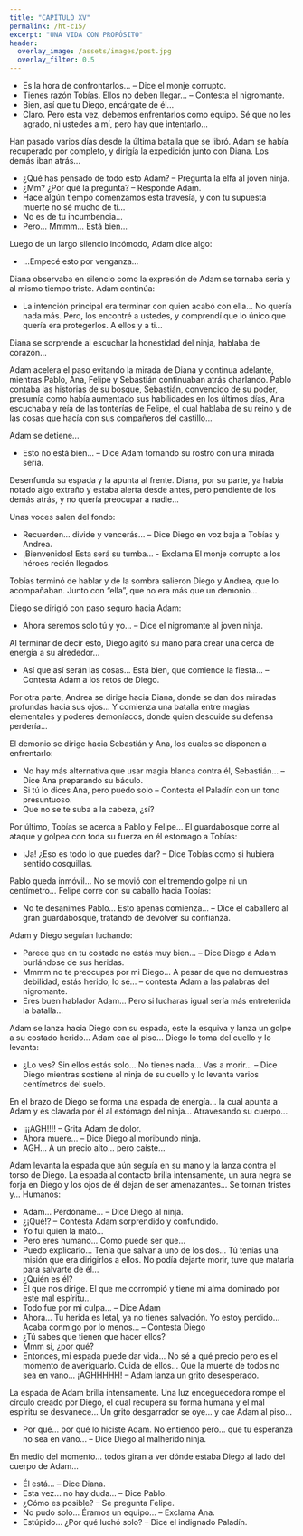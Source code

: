 ```yaml
---
title: "CAPÍTULO XV"
permalink: /ht-c15/
excerpt: "UNA VIDA CON PROPÓSITO"
header:
  overlay_image: /assets/images/post.jpg
  overlay_filter: 0.5
---
```


- Es la hora de confrontarlos... – Dice el monje corrupto.
- Tienes razón Tobías. Ellos no deben llegar... – Contesta el nigromante.
- Bien, así que tu Diego, encárgate de él...
- Claro. Pero esta vez, debemos enfrentarlos como equipo. Sé que no les agrado, ni ustedes a mí, pero hay que intentarlo...
 
Han pasado varios días desde la última batalla que se libró. Adam se había recuperado por completo, y dirigía la expedición junto con Diana. Los demás iban atrás... 

- ¿Qué has pensado de todo esto Adam? – Pregunta la elfa al joven ninja.
- ¿Mm? ¿Por qué la pregunta? – Responde Adam.
- Hace algún tiempo comenzamos esta travesía, y con tu supuesta muerte no sé mucho de ti...
- No es de tu incumbencia...
- Pero... Mmmm... Está bien...

Luego de un largo silencio incómodo, Adam dice algo:

- ...Empecé esto por venganza...

Diana observaba en silencio como la expresión de Adam se tornaba seria y al mismo tiempo triste. Adam continúa:

- La intención principal era terminar con quien acabó con ella... No quería nada más. Pero, los encontré a ustedes, y comprendí que lo único que quería era protegerlos. A ellos y a ti...

Diana se sorprende al escuchar la honestidad del ninja, hablaba de corazón…
 
Adam acelera el paso evitando la mirada de Diana y continua adelante, mientras Pablo, Ana, Felipe y Sebastián continuaban atrás charlando. Pablo contaba las historias de su bosque, Sebastián, convencido de su poder, presumía como había aumentado sus habilidades en los últimos días, Ana escuchaba y reía de las tonterías de Felipe, el cual hablaba de su reino y de las cosas que hacía con sus compañeros del castillo...
 
Adam se detiene...

- Esto no está bien... – Dice Adam tornando su rostro con una mirada seria.

Desenfunda su espada y la apunta al frente. Diana, por su parte, ya había notado algo extraño y estaba alerta desde antes, pero pendiente de los demás atrás, y no quería preocupar a nadie...
 
Unas voces salen del fondo:
 
- Recuerden... divide y vencerás... – Dice Diego en voz baja a Tobías y Andrea.
- ¡Bienvenidos! Esta será su tumba... - Exclama El monje corrupto a los héroes recién llegados.  

Tobías terminó de hablar y de la sombra salieron Diego y Andrea, que lo acompañaban. Junto con “ella”, que no era más que un demonio... 
 
Diego se dirigió con paso seguro hacia Adam:

- Ahora seremos solo tú y yo... – Dice el nigromante al joven ninja.

Al terminar de decir esto, Diego agitó su mano para crear una cerca de energía a su alrededor...

- Así que así serán las cosas... Está bien, que comience la fiesta... – Contesta Adam a los retos de Diego. 
 
Por otra parte, Andrea se dirige hacia Diana, donde se dan dos miradas profundas hacia sus ojos... Y comienza una batalla entre magias elementales y poderes demoníacos, donde quien descuide su defensa perdería...
 
El demonio se dirige hacia Sebastián y Ana, los cuales se disponen a enfrentarlo:

- No hay más alternativa que usar magia blanca contra él, Sebastián... – Dice Ana preparando su báculo.
- Si tú lo dices Ana, pero puedo solo – Contesta el Paladín con un tono presuntuoso.
- Que no se te suba a la cabeza, ¿sí?
 
Por último, Tobías se acerca a Pablo y Felipe... El guardabosque corre al ataque y golpea con toda su fuerza en él estomago a Tobías:

- ¡Ja! ¿Eso es todo lo que puedes dar? – Dice Tobías como si hubiera sentido cosquillas.

Pablo queda inmóvil... No se movió con el tremendo golpe ni un centímetro...
Felipe corre con su caballo hacia Tobías:

- No te desanimes Pablo... Esto apenas comienza... – Dice el caballero al gran guardabosque, tratando de devolver su confianza.
 
Adam y Diego seguían luchando:

- Parece que en tu costado no estás muy bien... – Dice Diego a Adam burlándose de sus heridas.
- Mmmm no te preocupes por mi Diego... A pesar de que no demuestras debilidad, estás herido, lo sé... – contesta Adam a las palabras del nigromante.
- Eres buen hablador Adam... Pero si lucharas igual sería más entretenida la batalla...

Adam se lanza hacia Diego con su espada, este la esquiva y lanza un golpe a su costado herido...
Adam cae al piso... Diego lo toma del cuello y lo levanta:

- ¿Lo ves? Sin ellos estás solo... No tienes nada... Vas a morir... – Dice Diego mientras sostiene al ninja de su cuello y lo levanta varios centímetros del suelo.

En el brazo de Diego se forma una espada de energía... la cual apunta a Adam y es clavada por él al estómago del ninja... Atravesando su cuerpo...

- ¡¡¡AGH!!!! – Grita Adam de dolor.
- Ahora muere... – Dice Diego al moribundo ninja.
- AGH... A un precio alto... pero caíste...

Adam levanta la espada que aún seguía en su mano y la lanza contra el torso de Diego. La espada al contacto brilla intensamente, un aura negra se forja en Diego y los ojos de él dejan de ser amenazantes... Se tornan tristes y... Humanos:
 
- Adam... Perdóname... – Dice Diego al ninja.
- ¿¡Qué!? – Contesta Adam sorprendido y confundido.
- Yo fui quien la mató...
- Pero eres humano... Como puede ser que...
- Puedo explicarlo… Tenía que salvar a uno de los dos… Tú tenías una misión que era dirigirlos a ellos. No podía dejarte morir, tuve que matarla para salvarte de él...
- ¿Quién es él?
- El que nos dirige. El que me corrompió y tiene mi alma dominado por este mal espíritu...
- Todo fue por mi culpa... – Dice Adam
- Ahora... Tu herida es letal, ya no tienes salvación. Yo estoy perdido… Acaba conmigo por lo menos... – Contesta Diego
- ¿Tú sabes que tienen que hacer ellos?
- Mmm sí, ¿por qué?
- Entonces, mi espada puede dar vida... No sé a qué precio pero es el momento de averiguarlo. Cuida de ellos... Que la muerte de todos no sea en vano... ¡AGHHHHH! – Adam lanza un grito desesperado.

La espada de Adam brilla intensamente. Una luz enceguecedora rompe el círculo creado por Diego, el cual recupera su forma humana y el mal espíritu se desvanece... Un grito desgarrador se oye... y cae Adam al piso...
- Por qué...  por qué lo hiciste Adam. No entiendo pero... que tu esperanza no sea en vano... – Dice Diego al malherido ninja.
 
En medio del momento... todos giran a ver dónde estaba Diego al lado del cuerpo de Adam...

- Él está... – Dice Diana.
- Esta vez... no hay duda... – Dice Pablo.
- ¿Cómo es posible? – Se pregunta Felipe.
- No pudo solo... Éramos un equipo... – Exclama Ana. 
- Estúpido... ¿Por qué luchó solo? – Dice el indignado Paladín.
